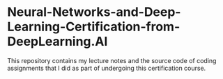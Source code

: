 # Neural-Networks-and-Deep-Learning-Certification-from-DeepLearning.AI
This repository contains my lecture notes and the source code of coding assignments that I did as part of undergoing this certification course.
